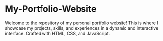 # My-Portfolio-Website
Welcome to the repository of my personal portfolio website! This is where I showcase my projects, skills, and experiences in a dynamic and interactive interface. Crafted with HTML, CSS, and JavaScript.
